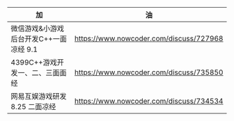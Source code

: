 | 加 | 油 | 
| --- | --- |
| 微信游戏&小游戏后台开发C++一面凉经 9.1 | https://www.nowcoder.com/discuss/727968 |
| 4399C++游戏开发一、二、三面面经 | https://www.nowcoder.com/discuss/735850 |
| 网易互娱游戏研发 8.25 二面凉经 | https://www.nowcoder.com/discuss/734534 |